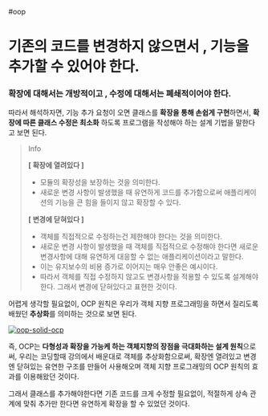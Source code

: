 #oop

# 기존의 코드를 변경하지 않으면서 , 기능을 추가할 수 있어야 한다. 

### 확장에 대해서는 개방적이고 , 수정에 대해서는 폐쇄적이어야 한다. 

따라서 해석하자면, 기능 추가 요청이 오면 클래스를 **확장을 통해 손쉽게 구현**하면서, **확장에 따른 클래스 수정은 최소화** 하도록 프로그램을 작성해야 하는 설계 기법을 말한다고 보면 된다.
 
> Info
> 
> **[ 확장에 열려있다 ]**   
> - 모듈의 확장성을 보장하는 것을 의미한다.   
> - 새로운 변경 사항이 발생했을 때 유연하게 코드를 추가함으로써 애플리케이션의 기능을 큰 힘을 들이지 않고 확장할 수 있다.  
>   
> **[ 변경에 닫혀있다 ]**   
> - 객체를 직접적으로 수정하는건 제한해야 한다는 것을 의미한다.  
> - 새로운 변경 사항이 발생했을 때 객체를 직접적으로 수정해야 한다면 새로운 변경사항에 대해 유연하게 대응할 수 없는 애플리케이션이라고 말한다.  
> - 이는 유지보수의 비용 증가로 이어지는 매우 안좋은 예시이다.  
> - 따라서 객체를 직접 수정하지 않고도 변경사항을 적용할 수 있도록 설계해야 한다. 그래서 변경에 닫혀있다고 표현한 것이다.

어렵게 생각할 필요없이, OCP 원칙은 우리가 객체 지향 프로그래밍을 하면서 질리도록 배웠던 **추상화**를 의미하는 것으로 보면 된다.

[![oop-solid-ocp](https://blog.kakaocdn.net/dn/cn319j/btrOP2hW5Xb/MCIgcEW0yvWZpKLJ5buxd1/img.png)](https://blog.kakaocdn.net/dn/cn319j/btrOP2hW5Xb/MCIgcEW0yvWZpKLJ5buxd1/img.png)

즉, OCP는 **다형성과 확장을 가능케 하는 객체지향의 장점을 극대화하는 설계 원칙**으로써, 우리는 코딩할때 강의에서 배운대로 객체를 추상화함으로써, 확장엔 열려있고 변경엔 닫혀있는 유연한 구조를 만들어 사용해오며 객체 지향 프로그래밍의 OCP 원칙의 효과를 이용해왔던 것이다.

그래서 클래스를 추가해야한다면 기존 코드를 크게 수정할 필요없이, 적절하게 상속 관계에 맞춰 추가만 한다면 유연하게 확장을 할 수 있었던 것이다.


